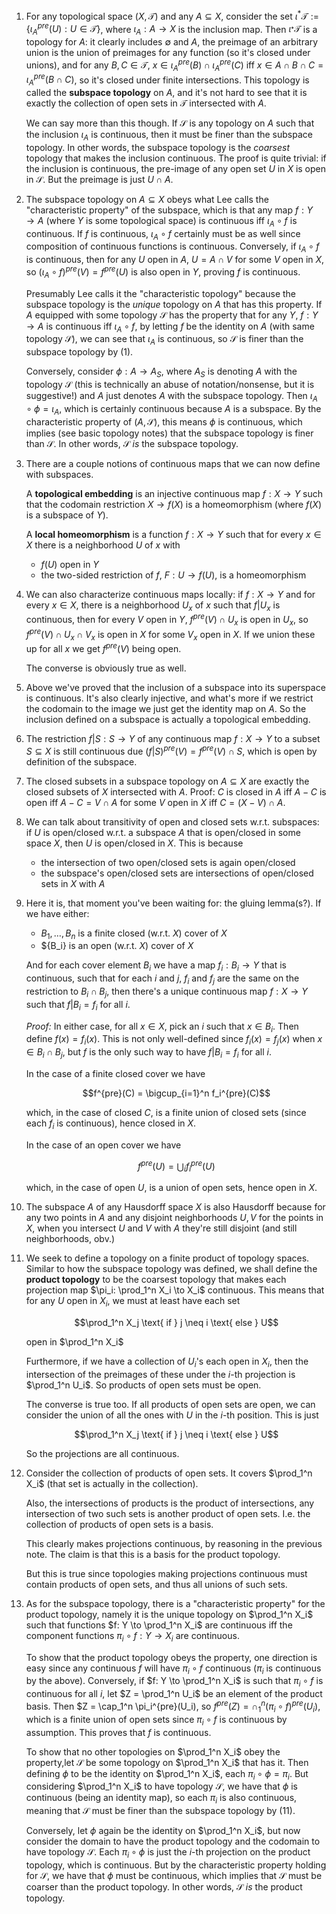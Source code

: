 1. For any topological space $(X, \mathcal{T})$ and any $A \subseteq X$, consider the set $\iota^{\ast} \mathcal{T} := \{\iota_A^{pre}(U) : U \in \mathcal{T} \}$, where $\iota_A: A \to X$ is the inclusion map. Then $\iota_^{\ast} \mathcal{T}$ is a topology for $A$: it clearly includes $\emptyset$ and $A$, the preimage of an arbitrary union is the union of preimages for any function (so it's closed under unions), and for any $B, C \in \mathcal{T}$, $x \in \iota_A^{pre}(B) \cap \iota_A^{pre}(C)$ iff $x \in A \cap B \cap C = \iota_A^{pre}(B \cap C)$, so it's closed under finite intersections. This topology is called the **subspace topology** on $A$, and it's not hard to see that it is exactly the collection of open sets in $\mathcal{T}$ intersected with $A$.

    We can say more than this though. If $\mathcal{S}$ is any topology on $A$ such that the inclusion $\iota_A$ is continuous, then it must be finer than the subspace topology. In other words, the subspace topology is the *coarsest* topology that makes the inclusion continuous. The proof is quite trivial: if the inclusion is continuous, the pre-image of any open set $U$ in $X$ is open in $\mathcal{S}$. But the preimage is just $U \cap A$.

2. The subspace topology on $A \subseteq X$ obeys what Lee calls the "characteristic property" of the subspace, which is that any map $f: Y \to A$ (where $Y$ is some topological space) is continuous iff $\iota_A \circ f$ is continuous. If $f$ is continuous, $\iota_A \circ f$ certainly must be as well since composition of continuous functions is continuous. Conversely, if $\iota_A \circ f$ is continuous, then for any $U$ open in $A$, $U = A \cap V$ for some $V$ open in $X$, so $(\iota_A \circ f)^{pre}(V) = f^{pre}(U)$ is also open in $Y$, proving $f$ is continuous.

    Presumably Lee calls it the "characteristic topology" because the subspace topology is the *unique* topology on $A$ that has this property. If $A$ equipped with some topology $\mathcal{S}$ has the property that for any $Y$, $f: Y \to A$ is continuous iff $\iota_A \circ f$, by letting $f$ be the identity on $A$ (with same topology $\mathcal{S}$), we can see that $\iota_A$ is continuous, so $\mathcal{S}$ is finer than the subspace topology by (1). 

    Conversely, consider $\phi: A \to A_S$, where $A_S$ is denoting $A$ with the topology $\mathcal{S}$ (this is technically an abuse of notation/nonsense, but it is suggestive!) and $A$ just denotes $A$ with the subspace topology. Then $\iota_A \circ \phi = \iota_A$, which is certainly continuous because $A$ is a subspace. By the characteristic property of $(A, \mathcal{S})$, this means $\phi$ is continuous, which implies (see basic topology notes) that the subspace topology is finer than $\mathcal{S}$. In other words, $\mathcal{S}$ *is* the subspace topology.

3. There are a couple notions of continuous maps that we can now define with subspaces. 

     A **topological embedding** is an injective continuous map $f: X \to Y$ such that the codomain restriction $X \to f(X)$ is a homeomorphism (where $f(X)$ is a subspace of $Y$).

     A **local homeomorphism** is a function $f: X \to Y$ such that for every $x \in X$ there is a neighborhood $U$ of $x$ with 

     - $f(U)$ open in $Y$
     - the two-sided restriction of $f$, $F: U \to f(U)$, is a homeomorphism

4. We can also characterize continuous maps locally: if $f: X \to Y$ and for every $x \in X$, there is a neighborhood $U_x$ of $x$ such that $f|U_x$ is continuous, then for every $V$ open in $Y$, $f^{pre}(V) \cap U_x$ is open in $U_x$, so $f^{pre}(V) \cap U_x \cap V_x$ is open in $X$ for some $V_x$ open in $X$. If we union these up for all $x$ we get $f^{pre}(V)$ being open.

    The converse is obviously true as well.


4. Above we've proved that the inclusion of a subspace into its superspace is continuous. It's also clearly injective, and what's more if we restrict the codomain to the image we just get the identity map on $A$. So the inclusion defined on a subspace is actually a topological embedding.

5. The restriction $f|S: S \to Y$ of any continuous map $f: X \to Y$ to a subset $S \subseteq X$ is still continuous due $(f|S)^{pre}(V) = f^{pre}(V) \cap S$, which is open by definition of the subspace.

6. The closed subsets in a subspace topology on $A \subseteq X$ are exactly the closed subsets of $X$ intersected with $A$. Proof: $C$ is closed in $A$ iff $A - C$ is open iff $A - C = V \cap A$ for some $V$ open in $X$ iff $C = (X - V) \cap A$.


7. We can talk about transitivity of open and closed sets w.r.t. subspaces: if $U$ is open/closed w.r.t. a subspace $A$ that is open/closed in some space $X$, then $U$ is open/closed in $X$. This is because

    - the intersection of two open/closed sets is again open/closed
    - the subspace's open/closed sets are intersections of open/closed sets in $X$ with $A$

8. Here it is, that moment you've been waiting for: the gluing lemma(s?). If we have either:

     - $B_1, \ldots, B_n$ is a finite closed (w.r.t. $X$) cover of $X$
     - $\{B_i\} is an open (w.r.t. $X$) cover of $X$

    And for each cover element $B_i$ we have a map $f_i: B_i \to Y$ that is continuous, such that for each $i$ and $j$, $f_i$ and $f_j$ are the same on the restriction to $B_i \cap B_j$, then there's a unique continuous map $f: X \to Y$ such that $f|B_i = f_i$ for all $i$.

    *Proof:* In either case, for all $x \in X$, pick an $i$ such that $x \in B_i$. Then define $f(x) = f_i(x)$. This is not only well-defined since $f_i(x) = f_j(x)$ when $x \in B_i \cap B_j$, but $f$ is the only such way to have $f|B_i = f_i$ for all $i$.

    In the case of a finite closed cover we have

    $$f^{pre}(C) = \bigcup_{i=1}^n f_i^{pre}(C)$$

    which, in the case of closed $C$, is a finite union of closed sets (since each $f_i$ is continuous), hence closed in $X$.

    In the case of an open cover we have

    $$f^{pre}(U) = \bigcup_i f_i^{pre}(U)$$

    which, in the case of open $U$, is a union of open sets, hence open in $X$.

9. The subspace $A$ of any Hausdorff space $X$ is also Hausdorff because for any two points in $A$ and any disjoint neighborhoods $U, V$ for the points in $X$, when you intersect $U$ and $V$ with $A$ they're still disjoint (and still neighborhoods, obv.)


10. We seek to define a topology on a finite product of topology spaces. Similar to how the subspace topology was defined, we shall define the **product topology** to be the coarsest topology that makes each projection map $\pi_i: \prod_1^n X_i \to X_i$ continuous. This means that for any $U$ open in $X_i$, we must at least have each set

    $$\prod_1^n X_j \text{ if } j \neq i \text{ else } U$$

    open in $\prod_1^n X_i$

    Furthermore, if we have a collection of $U_i$'s each open in $X_i$, then the intersection of the preimages of these under the $i$-th projection is $\prod_1^n U_i$. So products of open sets must be open.

    The converse is true too. If all products of open sets are open, we can consider the union of all the ones with $U$ in the $i$-th position. This is just

    $$\prod_1^n X_j \text{ if } j \neq i \text{ else } U$$

    So the projections are all continuous.

11. Consider the collection of products of open sets. It covers $\prod_1^n X_i$ (that set is actually in the collection).

    Also, the intersections of products is the product of intersections, any intersection of two such sets is another product of open sets. I.e. the collection of products of open sets is a basis.

    This clearly makes projections continuous, by reasoning in the previous note. The claim is that this is a basis for the product topology.

    But this is true since topologies making projections continuous must contain products of open sets, and thus all unions of such sets.

12. As for the subspace topology, there is a "characteristic property" for the product topology, namely it is the unique topology on $\prod_1^n X_i$ such that functions $f: Y \to \prod_1^n X_i$ are continuous iff the component functions $\pi_i \circ f: Y \to X_i$ are continuous.

    To show that the product topology obeys the property, one direction is easy since any continuous $f$ will have $\pi_i \circ f$ continuous ($\pi_i$ is continuous by the above). Conversely, if $f: Y \to \prod_1^n X_i$ is such that $\pi_i \circ f$ is continuous for all $i$, let $Z = \prod_1^n U_i$ be an element of the product basis. Then $Z = \cap_1^n \pi_i^{pre}(U_i), so $f^{pre}(Z) = \cap_1^n (\pi_i \circ f)^{pre}(U_i)$, which is a finite union of open sets since $\pi_i \circ f$ is continuous by assumption. This proves that $f$ is continuous.

    To show that no other topologies on $\prod_1^n X_i$ obey the property,let $\mathcal{S}$ be some topology on $\prod_1^n X_i$ that has it. Then defining $\phi$ to be the identity on $\prod_1^n X_i$, each $\pi_i \circ \phi = \pi_i$. But considering $\prod_1^n X_i$ to have topology $\mathcal{S}$, we have that $\phi$ is continuous (being an identity map), so each $\pi_i$ is also continuous, meaning that $\mathcal{S}$ must be finer than the subspace topology by (11).

    Conversely, let $\phi$ again be the identity on $\prod_1^n X_i$, but now consider the domain to have the product topology and the codomain to have topology $\mathcal{S}$. Each $\pi_i \circ \phi$ is just the $i$-th projection on the product topology, which is continuous. But by the characteristic property holding for $\mathcal{S}$, we have that $\phi$ must be continuous, which implies that $\mathcal{S}$ must be coarser than the product topology. In other words, $\mathcal{S}$ *is* the product topology.
